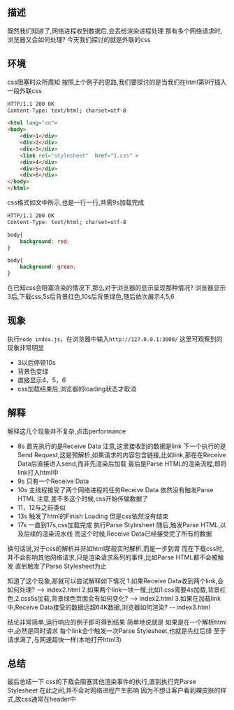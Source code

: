 ## 描述
既然我们知道了,网络进程收到数据后,会丢给渲染进程处理
那有多个网络请求时,浏览器又会如何处理?
今天我们探讨的就是外联的css

## 环境
css阻塞时众所周知
按照上个例子的思路,我们要探讨的是当我们在html第9行插入一段外联css
```html
HTTP/1.1 200 OK
Content-Type: text/html; charset=utf-8

<html lang="en">
<body>
    <div>1</div>
    <div>2</div>
    <div>3</div>
    <link rel="stylesheet"  href="1.css" >
    <div>4</div>
    <div>5</div>
    <div>6</div>
</body>
</html>
```
css格式如文中所示,也是一行一行,共需9s加载完成
```css
HTTP/1.1 200 OK
Content-Type: text/html; charset=utf-8

body{
    background: red;
}

body{
    background: green;
}
```
在已知css会阻塞渲染的情况下,那么对于浏览器的显示呈现那种情况?
浏览器显示3后,下载css,5s后背景红色,10s后背景绿色,随后依次展示4,5,6

## 现象
执行`node index.js`，在浏览器中输入`http://127.0.0.1:3000/`
这里可观察到的现象非常明显
- 3以后停顿10s
- 背景色变绿
- 直接显示4，5，6
- css加载结束后,浏览器的loading状态才取消

## 解释
解释这几个现象并不复杂,点击performance
- 8s
首先执行的是Receive Data 注意,这里接收到的数据是link
下一个执行的是Send Request,这是预解析,如果请求的内容包含链接,比如link,那在在Receive Data后直接进入send,而非先渲染后加载
最后是Parse HTML的渲染流程,即将link打入html中
- 9s
只有一个Receive Data
- 10s
主线程接受了两个网络进程的任务Receive Data
依然没有触发Parse HTML
注意,差不多这个时候,css开始传输数据了
- 11，12与之前类似
- 13s
触发了html的Finish Loading
但是css依然没有结束
- 17s
一直到17s,css加载完成
执行Parse Stylesheet
随后,触发Parse HTML,以及后续的渲染流水线
而这个时候,Receive Data已经接受完了所有的数据

换句话说,对于css的解析并非如html那般实时解析,而是一步到胃
而在下载css时,并不会影响其他网络请求,只是渲染请求系列的事件,比如Parse HTML都不会被触发
直到触发了Parse Stylesheet为止

知道了这个现象,那就可以尝试解释如下情况
1.如果Receive Data收到两个link,会如何处理?  --> index2.html
2.如果两个link一块一慢,比如1.css需要4s加载,背景红色,2.css5s加载,背景绿色页面会有如何变化? --> index2.html
3.如果在加载link中,Receive Data接受的数据远超64K数据,浏览器如何渲染? -- index3.html

结论非常简单,运行响应的例子即可得到结果
简单地说就是
如果是在一个解析html中,必然是同时请求
每个link会个触发一次Parse Stylesheet,也就是先红后绿
至于请求满了,与网速超快一样(本地打开html3)

## 总结
最后总结一下
css的下载会阻塞其他渲染事件的执行,直到执行完Parse Stylesheet
在此之间,并不会对网络进程产生影响
因为不想让客户看到裸皮肤的样式,故css通常在header中